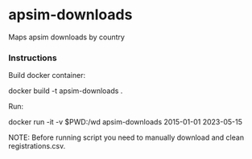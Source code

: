 # apsim-downloads

Maps apsim downloads by country

### Instructions

Build docker container:

docker build -t apsim-downloads .

Run:

docker run -it -v $PWD:/wd apsim-downloads 2015-01-01 2023-05-15

NOTE: Before running script you need to manually download and clean registrations.csv.

    